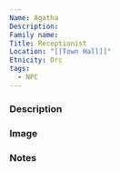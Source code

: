 ```yaml
---
Name: Agatha
Description: 
Family name: 
Title: Receptionist
Location: "[[Town Hall]]"
Etnicity: Orc
tags:
  - NPC
---
```


### Description


### Image


### Notes
